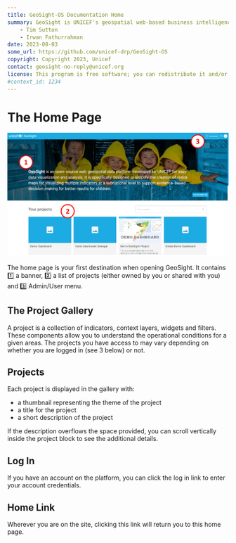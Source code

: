 ```yaml
---
title: GeoSight-OS Documentation Home 
summary: GeoSight is UNICEF's geospatial web-based business intelligence platform.
    - Tim Sutton
    - Irwan Fathurrahman
date: 2023-08-03
some_url: https://github.com/unicef-drp/GeoSight-OS
copyright: Copyright 2023, Unicef
contact: geosight-no-reply@unicef.org
license: This program is free software; you can redistribute it and/or modify it under the terms of the GNU Affero General Public License as published by the Free Software Foundation; either version 3 of the License, or (at your option) any later version.
#context_id: 1234
---
```


# The Home Page
![Alt text](img/geosight-home-page.png)

The home page is your first destination when opening GeoSight. It contains 1️⃣ a banner, 2️⃣ a list of projects (either owned by you or shared with you) and 3️⃣ Admin/User menu.

## The Project Gallery 

A project is a collection of indicators, context layers, widgets and filters. These components allow you to understand the operational conditions for a given areas. The projects you have access to may vary depending on whether you are logged in (see 3 below) or not.

## Projects

Each project is displayed in the gallery with:

* a thumbnail representing the theme of the project
* a title for the project
* a short description of the project

If the description overflows the space provided, you can scroll vertically inside the project block to see the additional details. 

## Log In

If you have an account on the platform, you can click the log in link to enter your account credentials.

## Home Link

Wherever you are on the site, clicking this link will return you to this home page.
